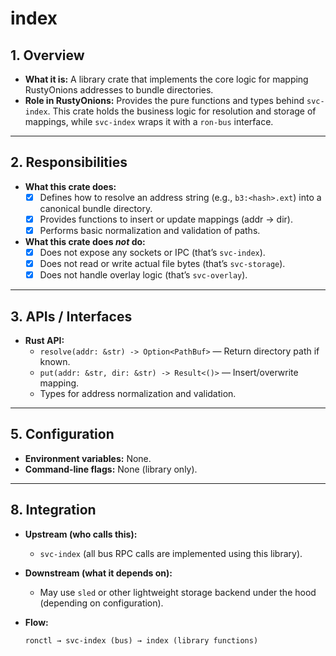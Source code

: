 # index

## 1. Overview
- **What it is:** A library crate that implements the core logic for mapping RustyOnions addresses to bundle directories.  
- **Role in RustyOnions:** Provides the pure functions and types behind `svc-index`. This crate holds the business logic for resolution and storage of mappings, while `svc-index` wraps it with a `ron-bus` interface.

---

## 2. Responsibilities
- **What this crate does:**
  - [x] Defines how to resolve an address string (e.g., `b3:<hash>.ext`) into a canonical bundle directory.  
  - [x] Provides functions to insert or update mappings (addr → dir).  
  - [x] Performs basic normalization and validation of paths.  

- **What this crate does *not* do:**
  - [x] Does not expose any sockets or IPC (that’s `svc-index`).  
  - [x] Does not read or write actual file bytes (that’s `svc-storage`).  
  - [x] Does not handle overlay logic (that’s `svc-overlay`).  

---

## 3. APIs / Interfaces
- **Rust API:**
  - `resolve(addr: &str) -> Option<PathBuf>` — Return directory path if known.  
  - `put(addr: &str, dir: &str) -> Result<()>` — Insert/overwrite mapping.  
  - Types for address normalization and validation.  

---

## 5. Configuration
- **Environment variables:** None.  
- **Command-line flags:** None (library only).  

---

## 8. Integration
- **Upstream (who calls this):**  
  - `svc-index` (all bus RPC calls are implemented using this library).  

- **Downstream (what it depends on):**  
  - May use `sled` or other lightweight storage backend under the hood (depending on configuration).  

- **Flow:**  
  ```text
  ronctl → svc-index (bus) → index (library functions)
```